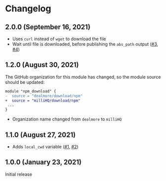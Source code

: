 # Changelog

## 2.0.0 (September 16, 2021)

- Uses `curl` instead of `wget` to download the file
- Wait until file is downloaded, before publishing the `abs_path` output ([#3](https://github.com/milliHQ/terraform-npm-download/issues/3), [#4](https://github.com/milliHQ/terraform-npm-download/pull/4))

## 1.2.0 (August 30, 2021)

The GitHub organization for this module has changed, so the module source should be updated:

```diff
module "npm_download" {
-  source = "dealmore/download/npm"
+  source = "milliHQ/download/npm"
 ...
}
```

- Organization name changed from `dealmore` to `milliHQ`

## 1.1.0 (August 27, 2021)

- Adds `local_cwd` variable ([#1](https://github.com/milliHQ/terraform-npm-download/pull/1), [#2](https://github.com/milliHQ/terraform-npm-download/pull/2))

## 1.0.0 (January 23, 2021)

Initial release
